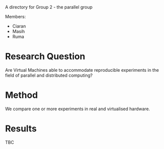 A directory for Group 2 - the parallel group

Members:
- Ciaran
- Masih
- Ruma

# Research Question
Are Virtual Machines able to accommodate reproducible experiments in the field of parallel and distributed computing?

# Method
We compare one or more experiments in real and virtualised hardware.

# Results
TBC
